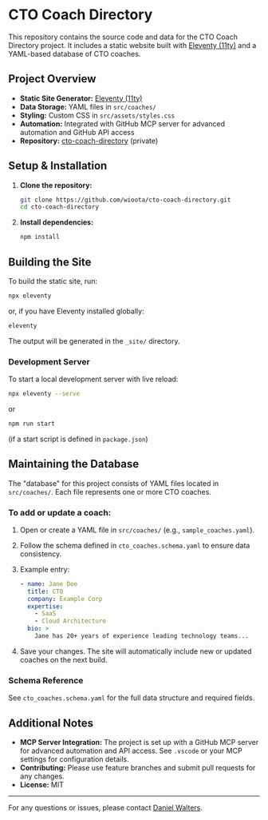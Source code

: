 # CTO Coach Directory

This repository contains the source code and data for the CTO Coach Directory project. It includes a static website built with [Eleventy (11ty)](https://www.11ty.dev/) and a YAML-based database of CTO coaches.

## Project Overview

- **Static Site Generator:** [Eleventy (11ty)](https://www.11ty.dev/)
- **Data Storage:** YAML files in `src/coaches/`
- **Styling:** Custom CSS in `src/assets/styles.css`
- **Automation:** Integrated with GitHub MCP server for advanced automation and GitHub API access
- **Repository:** [cto-coach-directory](https://github.com/wioota/cto-coach-directory) (private)

## Setup & Installation

1. **Clone the repository:**
   ```sh
   git clone https://github.com/wioota/cto-coach-directory.git
   cd cto-coach-directory
   ```

2. **Install dependencies:**
   ```sh
   npm install
   ```

## Building the Site

To build the static site, run:

```sh
npx eleventy
```
or, if you have Eleventy installed globally:
```sh
eleventy
```

The output will be generated in the `_site/` directory.

### Development Server

To start a local development server with live reload:

```sh
npx eleventy --serve
```
or
```sh
npm run start
```
(if a start script is defined in `package.json`)

## Maintaining the Database

The "database" for this project consists of YAML files located in `src/coaches/`. Each file represents one or more CTO coaches.

### To add or update a coach:

1. Open or create a YAML file in `src/coaches/` (e.g., `sample_coaches.yaml`).
2. Follow the schema defined in `cto_coaches.schema.yaml` to ensure data consistency.
3. Example entry:
   ```yaml
   - name: Jane Doe
     title: CTO
     company: Example Corp
     expertise:
       - SaaS
       - Cloud Architecture
     bio: >
       Jane has 20+ years of experience leading technology teams...
   ```

4. Save your changes. The site will automatically include new or updated coaches on the next build.

### Schema Reference

See `cto_coaches.schema.yaml` for the full data structure and required fields.

## Additional Notes

- **MCP Server Integration:** The project is set up with a GitHub MCP server for advanced automation and API access. See `.vscode` or your MCP settings for configuration details.
- **Contributing:** Please use feature branches and submit pull requests for any changes.
- **License:** MIT

---

For any questions or issues, please contact [Daniel Walters](https://github.com/wioota).
